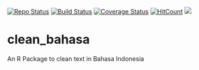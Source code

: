 [![Repo Status](https://www.repostatus.org/badges/latest/concept.svg)](https://www.repostatus.org/#concept)
[![Build Status](https://travis-ci.org/eppofahmi/clean_bahasa.svg?branch=master)](https://travis-ci.org/eppofahmi/clean_bahasa.svg?branch=master)
[![Coverage Status](https://coveralls.io/repos/eppofahmi/clean_bahasa/badge.svg?branch=master)](https://coveralls.io/r/eppofahmi/clean_bahasa?branch=master)
[![HitCount](http://hits.dwyl.io/eppofahmi/clean_bahasa.svg)](http://hits.dwyl.io/eppofahmi/clean_bahasa)
[![](https://cranlogs.r-pkg.org/badges/textclean)](https://cran.r-project.org/package=textclean)

# clean_bahasa
An R Package to clean text in Bahasa Indonesia
